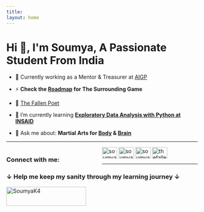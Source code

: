 ```yaml
---
title: 
layout: home
---
```


<h1 >Hi 👋, I'm Soumya, A Passionate Student From India</h1>

- 🔭 Currently working as a Mentor & Treasurer at [AIGP](https://aigp.org.in/)

- ⚡ **Check the [Roadmap](https://soumyak4.github.io/Baduk-Roadmap/) for The Surrounding Game**

- 📄 [The Fallen Poet](https://www.miraquill.com/the_fallen_poet)

- 🌱 I’m currently learning **[Exploratory Data Analysis with Python at INSAID](https://www.insaid.co/certificate-in-data-science-foundation/)**

- 💬 Ask me about: **Martial Arts for [Body](https://fb.com/WIngChunPalta/) & [Brain](https://soumyakundu.ml/weiqi-blog/)**

<hr class="solid">

<h3 style="width:50%; float:left;">Connect with me:</h3>
<p align="left">

<a href="https://linkedin.com/in/soumyak4" target="_blank">
<img align="center" src="https://raw.githubusercontent.com/rahuldkjain/github-profile-readme-generator/master/src/images/icons/Social/linked-in-alt.svg" alt="soumyak4" height="30" width="40" /></a>

<a href="https://fb.com/soumyak4" target="blank">
<img align="center" src="https://raw.githubusercontent.com/rahuldkjain/github-profile-readme-generator/master/src/images/icons/Social/facebook.svg" alt="soumyak4" height="30" width="40" /></a>

<a href="https://instagram.com/soumyak4" target="blank">
<img align="center" src="https://raw.githubusercontent.com/rahuldkjain/github-profile-readme-generator/master/src/images/icons/Social/instagram.svg" alt="soumyak4" height="30" width="40" /></a>

<a href="https://www.youtube.com/c/thefallenpoet" target="_blank">
<img align="center" src="https://raw.githubusercontent.com/rahuldkjain/github-profile-readme-generator/master/src/images/icons/Social/youtube.svg" alt="thefallenpoet" height="30" width="40" /></a>

</p>

<hr class="solid">

<h3 align="left">↓ Help me keep my sanity through my learning journey ↓</h3>
<p><a href="https://www.buymeacoffee.com/SoumyaK4"> <img align="left" src="https://cdn.buymeacoffee.com/buttons/v2/default-yellow.png" height="50" width="210" alt="SoumyaK4" /></a></p>
